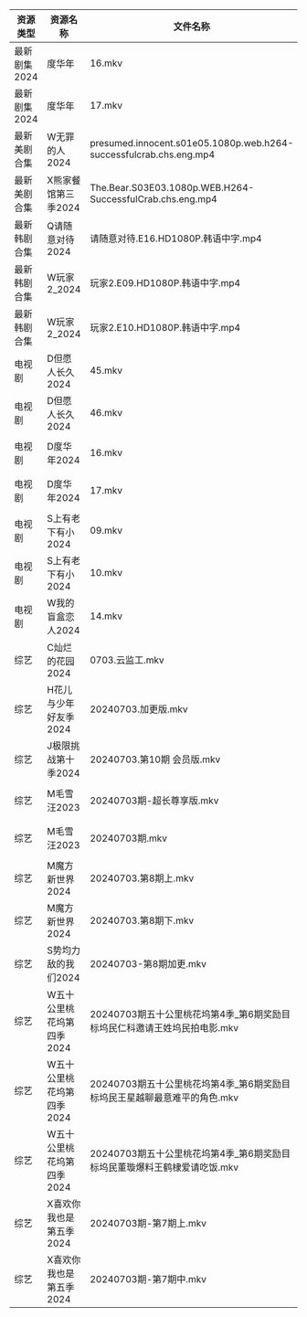 | 资源类型     | 资源名称            | 文件名称                                                               | 分享链接                                      | 更新时间                |
| -------- | --------------- | ------------------------------------------------------------------ | ----------------------------------------- | ------------------- |
| 最新剧集2024 | 度华年             | 16.mkv                                                             | https://www.alipan.com/s/vjbjKvWXUFQ      | 2024-07-03 14:11:06 |
| 最新剧集2024 | 度华年             | 17.mkv                                                             | https://www.alipan.com/s/vjbjKvWXUFQ      | 2024-07-03 14:11:05 |
| 最新美剧合集   | W无罪的人2024       | presumed.innocent.s01e05.1080p.web.h264-successfulcrab.chs.eng.mp4 | https://www.alipan.com/s/qe61ZxAArpR      | 2024-07-03 14:07:23 |
| 最新美剧合集   | X熊家餐馆第三季2024    | The.Bear.S03E03.1080p.WEB.H264-SuccessfulCrab.chs.eng.mp4          | https://www.alipan.com/s/P8KbRfGWy8g      | 2024-07-03 14:07:37 |
| 最新韩剧合集   | Q请随意对待2024      | 请随意对待.E16.HD1080P.韩语中字.mp4                                         | https://www.alipan.com/s/iJ1hfG7FjwZ      | 2024-07-03 00:06:39 |
| 最新韩剧合集   | W玩家2_2024       | 玩家2.E09.HD1080P.韩语中字.mp4                                           | https://www.alipan.com/s/BQakqHpWTDX      | 2024-07-03 08:10:16 |
| 最新韩剧合集   | W玩家2_2024       | 玩家2.E10.HD1080P.韩语中字.mp4                                           | https://www.alipan.com/s/BQakqHpWTDX      | 2024-07-03 08:10:15 |
| 电视剧      | D但愿人长久2024      | 45.mkv                                                             | https://www.alipan.com/s/FhuZUhrsRyc      | 2024-07-03 00:05:11 |
| 电视剧      | D但愿人长久2024      | 46.mkv                                                             | https://www.alipan.com/s/FhuZUhrsRyc      | 2024-07-03 00:05:10 |
| 电视剧      | D度华年2024        | 16.mkv                                                             | https://www.alipan.com/s/BftP9xjy1Gy      | 2024-07-03 14:05:25 |
| 电视剧      | D度华年2024        | 17.mkv                                                             | https://www.alipan.com/s/BftP9xjy1Gy      | 2024-07-03 14:05:24 |
| 电视剧      | S上有老下有小2024     | 09.mkv                                                             | https://www.alipan.com/s/GAgAoekUHew      | 2024-07-03 00:06:47 |
| 电视剧      | S上有老下有小2024     | 10.mkv                                                             | https://www.alipan.com/s/GAgAoekUHew      | 2024-07-03 00:06:46 |
| 电视剧      | W我的盲盒恋人2024     | 14.mkv                                                             | https://www.alipan.com/s/79v6WG3ZjBK      | 2024-07-03 14:07:20 |
| 综艺       | C灿烂的花园2024      | 0703.云监工.mkv                                                       | https://www.alipan.com/s/cusw5oJaLFV      | 2024-07-03 14:08:03 |
| 综艺       | H花儿与少年好友季2024   | 20240703.加更版.mkv                                                   | https://www.alipan.com/s/F192eKH9dMy      | 2024-07-03 14:08:23 |
| 综艺       | J极限挑战第十季2024    | 20240703.第10期 会员版.mkv                                              | https://www.alipan.com/s/AVDbVKDwyT9      | 2024-07-03 14:08:31 |
| 综艺       | M毛雪汪2023        | 20240703期-超长尊享版.mkv                                                | https://www.aliyundrive.com/s/asPqfgPRqAg | 2024-07-03 14:08:43 |
| 综艺       | M毛雪汪2023        | 20240703期.mkv                                                      | https://www.aliyundrive.com/s/asPqfgPRqAg | 2024-07-03 14:08:43 |
| 综艺       | M魔方新世界2024      | 20240703.第8期上.mkv                                                  | https://www.alipan.com/s/QX27Hz4Mb8P      | 2024-07-03 14:08:49 |
| 综艺       | M魔方新世界2024      | 20240703.第8期下.mkv                                                  | https://www.alipan.com/s/QX27Hz4Mb8P      | 2024-07-03 14:08:48 |
| 综艺       | S势均力敌的我们2024    | 20240703-第8期加更.mkv                                                 | https://www.alipan.com/s/XsFhEtje2h7      | 2024-07-03 14:09:03 |
| 综艺       | W五十公里桃花坞第四季2024 | 20240703期五十公里桃花坞第4季_第6期奖励目标坞民仁科邀请王姓坞民拍电影.mkv                       | https://www.alipan.com/s/exjYEbxNRBJ      | 2024-07-03 14:09:19 |
| 综艺       | W五十公里桃花坞第四季2024 | 20240703期五十公里桃花坞第4季_第6期奖励目标坞民王星越聊最意难平的角色.mkv                       | https://www.alipan.com/s/exjYEbxNRBJ      | 2024-07-03 14:09:18 |
| 综艺       | W五十公里桃花坞第四季2024 | 20240703期五十公里桃花坞第4季_第6期奖励目标坞民董璇爆料王鹤棣爱请吃饭.mkv                       | https://www.alipan.com/s/exjYEbxNRBJ      | 2024-07-03 14:09:18 |
| 综艺       | X喜欢你我也是第五季2024  | 20240703期-第7期上.mkv                                                 | https://www.alipan.com/s/Si6SYux7pfw      | 2024-07-03 14:09:27 |
| 综艺       | X喜欢你我也是第五季2024  | 20240703期-第7期中.mkv                                                 | https://www.alipan.com/s/Si6SYux7pfw      | 2024-07-03 14:09:27 |
